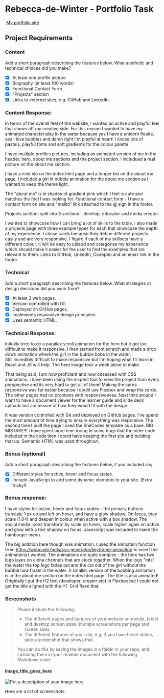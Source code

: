 #  Rebecca-de-Winter - Portfolio Task
​
[My portfolio site](https://rebecca-de-winter.github.io/)
​
## Project Requirements

### Content
 Add a short paragraph describing the features below. What aesthetic and technical choices did you make? 
- [x] At least one profile picture
- [x] Biography (at least 100 words)
- [x] Functional Contact Form
- [x] "Projects" section
- [x] Links to external sites, e.g. GitHub and LinkedIn.
​
### Content Response:
In terms of the overall feel of the website, I wanted an active and playful feel that shows off my creative side. For this reason I wanted to have my animated character play in the water because yes I have a unicorn floatie, yes I love bubbles and damn right I'm playful at heart!  I chose lots of pastels, playful fonts and soft gradients for the colour palette. <br>

I have multiple profiles pictures, including an animated version of me in the header, hero, about me sections and the project section. I includued a real picture on the about me section. <br>

I have a mini bio on the index.html page and a longer bio on the about me page. I included a girl in bubble animation for the about me section as I wanted to keep the theme light. 

The "about me" is in shades of gradient pink which I feel is cute and matches the feel I was looking for. 
Functional contact form - I have a contact form on site and "mailto" link attached to the @ sign in the footer.

Projects section: split into 3 sections - develop, educator and media creator. 

I wanted to showcase how I can bring a lot of skills to the table. I also made a projects page with three example types for each that showcase the depth of my experience. I chose cards because they define different projects easily and are very responsive. 
I figure if each of my skillsets have a different colour, it will be easy to uplaod and categorise my experience which should make it easier for the user to find the examples that are relevant to them.  Links to GitHub, LinkedIn, Codepen and an email link in the footer<br>


### Technical
 Add a short paragraph describing the features below. What strategies or design decisions did you work from? 
- [x] At least 2 web pages.
- [x] Version controlled with Git
- [x] Deployed on GitHub pages.
- [x] Implements responsive design principles.
- [x] Uses semantic HTML.

### Technical Response: 
Initially tried to do a parallax scroll animation for the hero but it got too difficult to make it responsive. I then started from scratch and made a drop down animation where the girl in the bubble bobs in the water.  
Still incredibly difficult to make responsive but I'm hoping what I'll learn in React and JS will help. 
The hero image took a week alone to make. 

That being said, I am now proficient and now obsessed with CSS animations. I have been using the inspect tool to view the project from every perspective and its very hard to get all of them! Making the cards responsive was far easier because I could use Flexbox and wrap the cards. The other pages had no problems with responsiveness. Next time around I want to have a document viewer for the learner guide and slide deck uploads but am unsure of how they would fit with the design.  <br>

It was version controlled with Git and deployed on GitHub pages. I've spend the most amount of time trying to ensure everything was responsive. The second time I built the page I used the SheCodes template as a base. BIG MISTAKE!!! I have spent more time trying to solve bugs that the older code included in the code then I could have keeping the first site and building that up. Semantic HTML was used throughout. 

### Bonus (optional)
 Add a short paragraph describing the features below, if you included any. 
- [x] Different styles for active, hover and focus states.
- [x] Include JavaScript to add some dynamic elements to your site. (Extra tricky!)
​
### Bonus response: 
I have styles for active, hover and focus states - the primary buttons translate 1 px up and left on hover, and have a glow shadow. On focus, they scale (1.04) and deepen in colour when active with a box shadow. 
The social media icons transform by scale on hover, scale higher again on active and glow with a text shadow on focus. Javascript was included to maek the hamburger menu.  

The big addition here though was animation. I used the animation function from https://webcode.tools/css-generator/keyframe-animation to insert the animations I wanted. The animations are quite complex - the hero has two logo layes on alpha channels that are stuck together. When the logo "hits" the water the top logo fades out and the cut out of the girl without the bubble now floats in the water. A smaller version of the bobbing animation is in the about me section on the index.html page. The title is also animated! Originally I put the H2 text (developer, creator etc) in Flexbox but I could not get the title aligned with the H1. Grid fixed that. 

### Screenshots
> Please include the following:
> - The different pages and features of your website on mobile, tablet and desktop screen sizes (multiple screenshots per page and screen size).
> - The different features of your site, e.g. if you have hover states, take a screenshot that shows that.  
> 
> You can do this by saving the images in a folder in your repo, and including them in your readme document with the following Markdown code: 

####  image_title_goes_here 
![Put a description of your image here](./relative_path_to_file)

Here are a list of screenshots:
